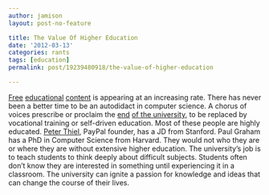 ```yaml
---
author: jamison
layout: post-no-feature

title: The Value Of Higher Education
date: '2012-03-13'
categories: rants
tags: [education]
permalink: post/19239480918/the-value-of-higher-education

---
```


[Free](https://www.coursera.org/landing/hub.php)
[educational](http://ocw.mit.edu/index.htm)
[content](http://www.apple.com/education/itunes-u/) is appearing at an
increasing rate. There has never been a better time to be an autodidact
in computer science. A chorus of voices prescribe or proclaim the
[end](http://www.nytimes.com/2009/04/27/opinion/27taylor.html?pagewanted=all)
[of the university](http://www.paulgraham.com/ambitious.html), to be
replaced by vocational training or self-driven education. Most of these
people are highly educated. [Peter
Thiel](http://techcrunch.com/2011/04/10/peter-thiel-were-in-a-bubble-and-its-not-the-internet-its-higher-education/),
PayPal founder, has a JD from Stanford. Paul Graham has a PhD in
Computer Science from Harvard. They would not who they are or where they
are without extensive higher education. The university’s job is to teach
students to think deeply about difficult subjects. Students often don’t
know they are interested in something until experiencing it in a
classroom. The university can ignite a passion for knowledge and ideas
that can change the course of their lives.
